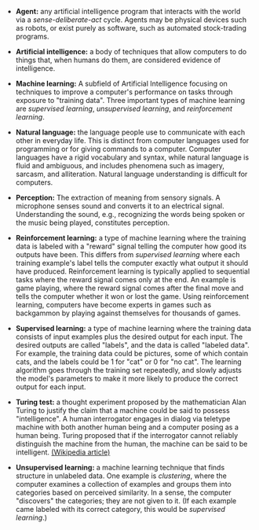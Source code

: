 * **Agent:** any artificial intelligence program that interacts with the world via a _sense-deliberate-act_ cycle. Agents may be physical devices such as robots, or exist purely as software, such as automated stock-trading programs.

* **Artificial intelligence:** a body of techniques that allow computers to do things that, when humans do them, are considered evidence of intelligence.

* **Machine learning:** A subfield of Artificial Intelligence focusing on techniques to improve a computer's performance on tasks through exposure to "training data". Three important types of machine learning are _supervised learning_, _unsupervised learning_, and _reinforcement learning_.

* **Natural language:** the language people use to communicate with each other in everyday life. This is distinct from computer languages used for programming or for giving commands to a computer. Computer languages have a rigid vocabulary and syntax, while natural language is fluid and ambiguous, and includes phenomena such as imagery, sarcasm, and alliteration. Natural language understanding is difficult for computers.

* **Perception:** The extraction of meaning from sensory signals. A microphone senses sound and converts it to an electrical signal. Understanding the sound, e.g., recognizing the words being spoken or the music being played, constitutes perception.

* **Reinforcement learning:** a type of machine learning where the training data is labeled with a "reward" signal telling the computer how good its outputs have been. This differs from _supervised learning_ where each training example's label tells the computer exactly what output it should have produced. Reinforcement learning is typically applied to sequential tasks where the reward signal comes only at the end. An example is game playing, where the reward signal comes after the final move and tells the computer whether it won or lost the game. Using reinforcement learning, computers have become experts in games such as backgammon by playing against themselves for thousands of games.

* **Supervised learning:** a type of machine learning where the training data consists of input examples plus the desired output for each input. The desired outputs are called "labels", and the data is called "labeled data". For example, the training data could be pictures, some of which contain cats, and the labels could be 1 for "cat" or 0 for "no cat". The learning algorithm goes through the training set repeatedly, and slowly adjusts the model's parameters to make it more likely to produce the correct output for each input.

* **Turing test:** a thought experiment proposed by the mathematician Alan Turing to justify the claim that a machine could be said to possess "intelligence". A human interrogator engages in dialog via teletype machine with both another human being and a computer posing as a human being. Turing proposed that if the interrogator cannot reliably distinguish the machine from the human, the machine can be said to be intelligent. [(Wikipedia article)](https://en.wikipedia.org/wiki/Turing_test)

* **Unsupervised learning:** a machine learning technique that finds structure in unlabeled data. One example is _clustering_, where the computer examines a collection of examples and groups them into categories based on perceived similarity. In a sense, the computer "discovers" the categories; they are not given to it. (If each example came labeled with its correct category, this would be _supervised learning_.)